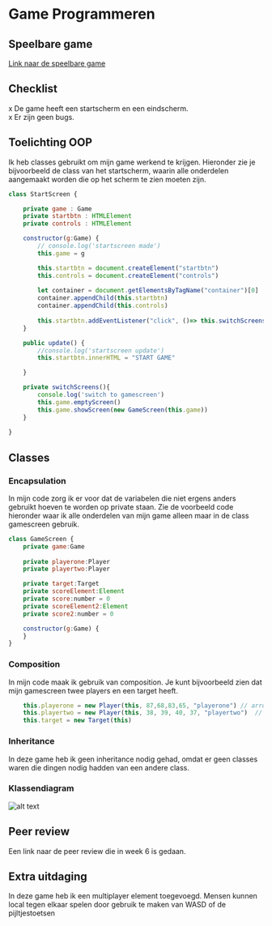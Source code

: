# Game Programmeren

## Speelbare game
<a href="https://yannickpost93.github.io/prog-game/">Link naar de speelbare game</a>

## Checklist
x De game heeft een startscherm en een eindscherm. </br>
x Er zijn geen bugs.

## Toelichting OOP
Ik heb classes gebruikt om mijn game werkend te krijgen. Hieronder zie je bijvoorbeeld de class van het startscherm, waarin alle onderdelen aangemaakt worden die op het scherm te zien moeten zijn. 

```javascript
class StartScreen {

    private game : Game
    private startbtn : HTMLElement
    private controls : HTMLElement

    constructor(g:Game) {
        // console.log('startscreen made')
        this.game = g

        this.startbtn = document.createElement("startbtn")
        this.controls = document.createElement("controls")
        
        let container = document.getElementsByTagName("container")[0]
        container.appendChild(this.startbtn)
        container.appendChild(this.controls)
                
        this.startbtn.addEventListener("click", ()=> this.switchScreens())
    }

    public update() {
        //console.log('startscreen update')
        this.startbtn.innerHTML = "START GAME"

    }

    private switchScreens(){
        console.log('switch to gamescreen')
        this.game.emptyScreen()
        this.game.showScreen(new GameScreen(this.game))
    }
    
}
```

## Classes
### Encapsulation<br>
In mijn code zorg ik er voor dat de variabelen die niet ergens anders gebruikt hoeven te worden op private staan. Zie de voorbeeld code hieronder waar ik alle onderdelen van mijn game alleen maar in de class gamescreen gebruik.

```javascript
class GameScreen {
    private game:Game
    
    private playerone:Player
    private playertwo:Player

    private target:Target
    private scoreElement:Element
    private score:number = 0
    private scoreElement2:Element
    private score2:number = 0

    constructor(g:Game) {
    }
}
```

### Composition
In mijn code maak ik gebruik van composition. Je kunt bijvoorbeeld zien dat mijn gamescreen twee players en een target heeft.
```javascript
    this.playerone = new Player(this, 87,68,83,65, "playerone") // arrows
    this.playertwo = new Player(this, 38, 39, 40, 37, "playertwo")  // w a s d
    this.target = new Target(this)
```

### Inheritance
In deze game heb ik geen inheritance nodig gehad, omdat er geen classes waren die dingen nodig hadden van een andere class.

### Klassendiagram
![alt text](https://raw.githubusercontent.com/username/projectname/branch/path/to/img.png)



## Peer review
Een link naar de peer review die in week 6 is gedaan.

## Extra uitdaging
In deze game heb ik een multiplayer element toegevoegd. Mensen kunnen local tegen elkaar spelen door gebruik te maken van WASD of de pijltjestoetsen
